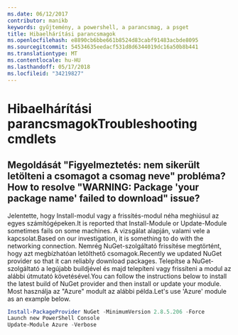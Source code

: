 ```yaml
---
ms.date: 06/12/2017
contributor: manikb
keywords: gyűjtemény, a powershell, a parancsmag, a psget
title: Hibaelhárítási parancsmagok
ms.openlocfilehash: e8890cb6bbe661b8524d83cabf91483acbde8095
ms.sourcegitcommit: 54534635eedacf531d8d6344019dc16a50b8b441
ms.translationtype: MT
ms.contentlocale: hu-HU
ms.lasthandoff: 05/17/2018
ms.locfileid: "34219827"
---
```

# <a name="troubleshooting-cmdlets"></a><span data-ttu-id="e2194-103">Hibaelhárítási parancsmagok</span><span class="sxs-lookup"><span data-stu-id="e2194-103">Troubleshooting cmdlets</span></span>

## <a name="how-to-resolve-warning-package-your-package-name-failed-to-download-issue"></a><span data-ttu-id="e2194-104">Megoldását "Figyelmeztetés: nem sikerült letölteni a csomagot a csomag neve" probléma?</span><span class="sxs-lookup"><span data-stu-id="e2194-104">How to resolve "WARNING: Package 'your package name' failed to download" issue?</span></span>

<span data-ttu-id="e2194-105">Jelentette, hogy Install-modul vagy a frissítés-modul néha meghiúsul az egyes számítógépeken.</span><span class="sxs-lookup"><span data-stu-id="e2194-105">It is reported that Install-Module or Update-Module sometimes fails on some machines.</span></span>
<span data-ttu-id="e2194-106">A vizsgálat alapján, valami vele a kapcsolat.</span><span class="sxs-lookup"><span data-stu-id="e2194-106">Based on our investigation, it is something to do with the networking connection.</span></span>
<span data-ttu-id="e2194-107">Nemrég NuGet-szolgáltató frissítése megtörtént, hogy azt megbízhatóan letölthető csomagok.</span><span class="sxs-lookup"><span data-stu-id="e2194-107">Recently we updated NuGet provider so that it can reliably download packages.</span></span>
<span data-ttu-id="e2194-108">Telepítse a NuGet-szolgáltató a legújabb buildjével és majd telepíteni vagy frissíteni a modul az alábbi útmutató követésével.</span><span class="sxs-lookup"><span data-stu-id="e2194-108">You can follow the instructions below to install the latest build of NuGet provider and then install or update your module.</span></span>
<span data-ttu-id="e2194-109">Most használja az "Azure" modult az alábbi példa.</span><span class="sxs-lookup"><span data-stu-id="e2194-109">Let's use 'Azure' module as an example below.</span></span>

```powershell
Install-PackageProvider NuGet -MinimumVersion 2.8.5.206 -Force
Launch new PowerShell Console
Update-Module Azure -Verbose
```